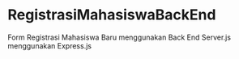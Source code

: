# RegistrasiMahasiswaBackEnd

Form Registrasi Mahasiswa Baru menggunakan Back End Server.js menggunakan Express.js
